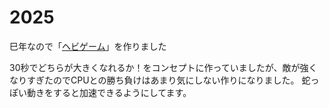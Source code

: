 # 2025

巳年なので「[ヘビゲーム](https://ja.wikipedia.org/wiki/%E3%83%98%E3%83%93%E3%82%B2%E3%83%BC%E3%83%A0)」を作りました

30秒でどちらが大きくなれるか！をコンセプトに作っていましたが、敵が強くなりすぎたのでCPUとの勝ち負けはあまり気にしない作りになりました。
蛇っぽい動きをすると加速できるようにしてます。
